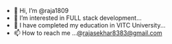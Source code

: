 - 👋 Hi, I’m @raja1809
- 👀 I’m interested in FULL stack development...
- 🌱 I have completed my education in VITC University...
- 📫 How to reach me ...@rajasekhar8383@gmail.com

<!---
raja1809/raja1809 is a ✨ special ✨ repository because its `README.md` (this file) appears on your GitHub profile.
You can click the Preview link to take a look at your changes.
--->
